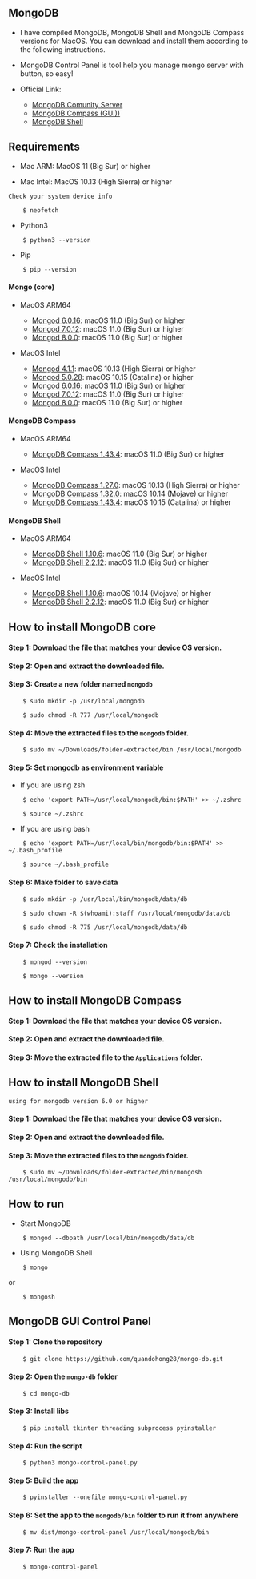 ## MongoDB

- I have compiled MongoDB, MongoDB Shell and MongoDB Compass versions for MacOS. You can download and install them according to the following instructions.
- MongoDB Control Panel is tool help you manage mongo server with button, so easy!

- Official Link:

    + [MongoDB Comunity Server](https://www.mongodb.com/try/download/community)
    + [MongoDB Compass (GUI))](https://www.mongodb.com/try/download/compass)
    + [MongoDB Shell](https://www.mongodb.com/try/download/shell)


## Requirements

- Mac ARM: MacOS 11 (Big Sur) or higher

- Mac Intel: MacOS 10.13 (High Sierra) or higher

`Check your system device info`
```
    $ neofetch
```

- Python3

```
    $ python3 --version
```

- Pip

```
    $ pip --version
```


#### Mongo (core)

- MacOS ARM64
    + [Mongod 6.0.16](https://fastdl.mongodb.org/osx/mongodb-macos-arm64-6.0.16.tgz): macOS 11.0 (Big Sur) or higher
    + [Mongod 7.0.12](https://fastdl.mongodb.org/osx/mongodb-macos-arm64-7.0.12.tgz): macOS 11.0 (Big Sur) or higher
    + [Mongod 8.0.0](https://fastdl.mongodb.org/osx/mongodb-macos-arm64-8.0.0-rc15.tgz): macOS 11.0 (Big Sur) or higher

- MacOS Intel
    + [Mongod 4.1.1](https://fastdl.mongodb.org/osx/mongodb-macos-x86_64-4.1.1.tgz): macOS 10.13 (High Sierra) or higher
    + [Mongod 5.0.28](https://fastdl.mongodb.org/osx/mongodb-macos-x86_64-5.0.28.tgz): macOS 10.15 (Catalina) or higher
    + [Mongod 6.0.16](https://fastdl.mongodb.org/osx/mongodb-macos-x86_64-6.0.16.tgz): macOS 11.0 (Big Sur) or higher
    + [Mongod 7.0.12](https://fastdl.mongodb.org/osx/mongodb-macos-x86_64-7.0.12.tgz): macOS 11.0 (Big Sur) or higher
    + [Mongod 8.0.0](https://fastdl.mongodb.org/osx/mongodb-macos-x86_64-8.0.0-rc15.tgz): macOS 11.0 (Big Sur) or higher

#### MongoDB Compass

- MacOS ARM64
    + [MongoDB Compass 1.43.4](https://downloads.mongodb.com/compass/mongodb-compass-1.43.4-darwin-arm64.dmg): macOS 11.0 (Big Sur) or higher

- MacOS Intel
    + [MongoDB Compass 1.27.0](https://downloads.mongodb.com/compass/mongodb-compass-1.27.0-darwin-x64.dmg): macOS 10.13 (High Sierra) or higher
    + [MongoDB Compass 1.32.0](https://downloads.mongodb.com/compass/mongodb-compass-1.32.0-darwin-x64.dmg): macOS 10.14 (Mojave) or higher
    + [MongoDB Compass 1.43.4](https://downloads.mongodb.com/compass/mongodb-compass-1.43.4-darwin-x64.dmg): macOS 10.15 (Catalina) or higher

#### MongoDB Shell

- MacOS ARM64
    + [MongoDB Shell 1.10.6](https://downloads.mongodb.com/compass/mongosh-1.10.6-darwin-arm64.zip): macOS 11.0 (Big Sur) or higher
    + [MongoDB Shell 2.2.12](https://downloads.mongodb.com/compass/mongosh-2.2.12-darwin-arm64.zip): macOS 11.0 (Big Sur) or higher

- MacOS Intel
    + [MongoDB Shell 1.10.6](https://downloads.mongodb.com/compass/mongosh-1.10.6-darwin-x64.zip): macOS 10.14 (Mojave) or higher
    + [MongoDB Shell 2.2.12](https://downloads.mongodb.com/compass/mongosh-2.2.12-darwin-x64.zip): macOS 11.0 (Big Sur) or higher


## How to install MongoDB core

#### Step 1: Download the file that matches your device OS version.

#### Step 2: Open and extract the downloaded file.

#### Step 3: Create a new folder named `mongodb`

```
    $ sudo mkdir -p /usr/local/mongodb

    $ sudo chmod -R 777 /usr/local/mongodb
```

#### Step 4: Move the extracted files to the `mongodb` folder.

```
    $ sudo mv ~/Downloads/folder-extracted/bin /usr/local/mongodb
```

#### Step 5: Set mongodb as environment variable

- If you are using zsh
```
    $ echo 'export PATH=/usr/local/mongodb/bin:$PATH' >> ~/.zshrc

    $ source ~/.zshrc
```

- If you are using bash

```
    $ echo 'export PATH=/usr/local/bin/mongodb/bin:$PATH' >> ~/.bash_profile

    $ source ~/.bash_profile
```

#### Step 6: Make folder to save data

```
    $ sudo mkdir -p /usr/local/bin/mongodb/data/db

    $ sudo chown -R $(whoami):staff /usr/local/mongodb/data/db

    $ sudo chmod -R 775 /usr/local/mongodb/data/db
```

#### Step 7: Check the installation

```
    $ mongod --version

    $ mongo --version
```


## How to install MongoDB Compass

#### Step 1: Download the file that matches your device OS version.

#### Step 2: Open and extract the downloaded file.

#### Step 3: Move the extracted file to the `Applications` folder.


## How to install MongoDB Shell
`using for mongodb version 6.0 or higher`

#### Step 1: Download the file that matches your device OS version.

#### Step 2: Open and extract the downloaded file.

#### Step 3: Move the extracted files to the `mongodb` folder.

```
    $ sudo mv ~/Downloads/folder-extracted/bin/mongosh /usr/local/mongodb/bin
```


## How to run

- Start MongoDB

```
    $ mongod --dbpath /usr/local/bin/mongodb/data/db
```

- Using MongoDB Shell

```
    $ mongo
```

or

```
    $ mongosh
```


## MongoDB GUI Control Panel

#### Step 1: Clone the repository

```
    $ git clone https://github.com/quandohong28/mongo-db.git
```

#### Step 2: Open the `mongo-db` folder

```
    $ cd mongo-db
```

#### Step 3: Install libs

```
    $ pip install tkinter threading subprocess pyinstaller
```

#### Step 4: Run the script

```
    $ python3 mongo-control-panel.py
```

#### Step 5: Build the app

```
    $ pyinstaller --onefile mongo-control-panel.py
```

#### Step 6: Set the app to the `mongodb/bin` folder to run it from anywhere

```
    $ mv dist/mongo-control-panel /usr/local/mongodb/bin
```

#### Step 7: Run the app

```
    $ mongo-control-panel
```
